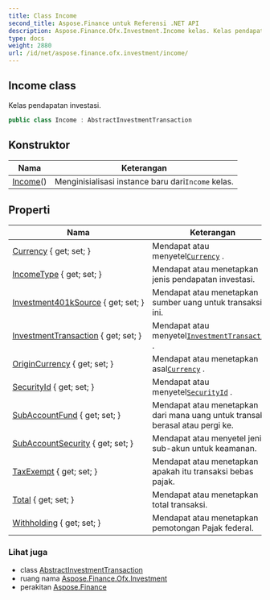 ```yaml
---
title: Class Income
second_title: Aspose.Finance untuk Referensi .NET API
description: Aspose.Finance.Ofx.Investment.Income kelas. Kelas pendapatan investasi.
type: docs
weight: 2880
url: /id/net/aspose.finance.ofx.investment/income/
---
```

## Income class

Kelas pendapatan investasi.

```csharp
public class Income : AbstractInvestmentTransaction
```

## Konstruktor

| Nama | Keterangan |
| --- | --- |
| [Income](income/)() | Menginisialisasi instance baru dari`Income` kelas. |

## Properti

| Nama | Keterangan |
| --- | --- |
| [Currency](../../aspose.finance.ofx.investment/income/currency/) { get; set; } | Mendapat atau menyetel[`Currency`](./currency/) . |
| [IncomeType](../../aspose.finance.ofx.investment/income/incometype/) { get; set; } | Mendapat atau menetapkan jenis pendapatan investasi. |
| [Investment401kSource](../../aspose.finance.ofx.investment/income/investment401ksource/) { get; set; } | Mendapat atau menetapkan sumber uang untuk transaksi ini. |
| [InvestmentTransaction](../../aspose.finance.ofx.investment/abstractinvestmenttransaction/investmenttransaction/) { get; set; } | Mendapat atau menyetel[`InvestmentTransaction`](../abstractinvestmenttransaction/investmenttransaction/) . |
| [OriginCurrency](../../aspose.finance.ofx.investment/income/origincurrency/) { get; set; } | Mendapat atau menetapkan asal[`Currency`](./currency/) . |
| [SecurityId](../../aspose.finance.ofx.investment/income/securityid/) { get; set; } | Mendapat atau menyetel[`SecurityId`](./securityid/) . |
| [SubAccountFund](../../aspose.finance.ofx.investment/income/subaccountfund/) { get; set; } | Mendapat atau menetapkan dari mana uang untuk transaksi berasal atau pergi ke. |
| [SubAccountSecurity](../../aspose.finance.ofx.investment/income/subaccountsecurity/) { get; set; } | Mendapat atau menyetel jenis sub-akun untuk keamanan. |
| [TaxExempt](../../aspose.finance.ofx.investment/income/taxexempt/) { get; set; } | Mendapat atau menetapkan apakah itu transaksi bebas pajak. |
| [Total](../../aspose.finance.ofx.investment/income/total/) { get; set; } | Mendapat atau menetapkan total transaksi. |
| [Withholding](../../aspose.finance.ofx.investment/income/withholding/) { get; set; } | Mendapat atau menetapkan pemotongan Pajak federal. |

### Lihat juga

* class [AbstractInvestmentTransaction](../abstractinvestmenttransaction/)
* ruang nama [Aspose.Finance.Ofx.Investment](../../aspose.finance.ofx.investment/)
* perakitan [Aspose.Finance](../../)


